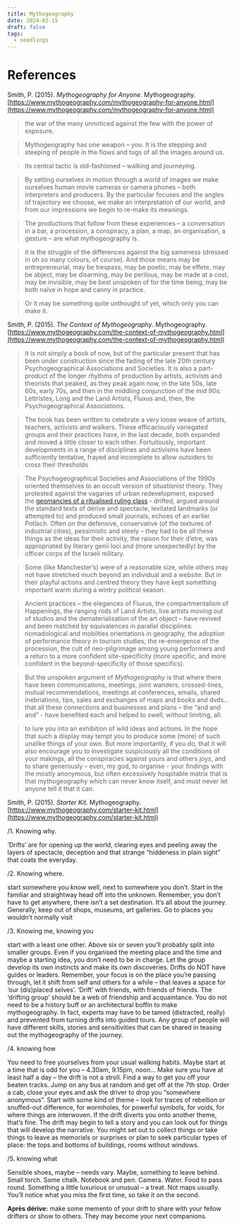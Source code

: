 ```yaml
---
title: Mythogeography
date: 2024-02-15
draft: false
tags:
  - seedlings
---
```


# References

Smith, P. (2015). _Mythogeography for Anyone_. Mythogeography. [https://www.mythogeography.com/mythogeography-for-anyone.html](https://www.mythogeography.com/mythogeography-for-anyone.html)

>the war of the many unnoticed against the few with the power of exposure.

>Mythogeography has one weapon – you. It is the stepping and steeping of people in the flows and tugs of all the images around us.

>Its central tactic is old-fashioned – walking and journeying.

>By setting ourselves in motion through a world of images we make ourselves human movie cameras or camera phones – both interpreters and producers. By the particular focuses and the angles of trajectory we choose, we make an interpretation of our world, and from our impressions we begin to re-make its meanings.

>The productions that follow from these experiences – a conversation in a bar, a procession, a conspiracy, a plan, a map, an organisation, a gesture – are what mythogeography is.

>it is the struggle of the differences against the big sameness (dressed in oh so many colours, of course). And those means may be entrepreneurial, may be trespass, may be poetic, may be effete, may be abject, may be disarming, may be perilous, may be made at a cost, may be invisible, may be best unspoken of for the time being, may be both naïve in hope and canny in practice.

>Or it may be something quite unthought of yet, which only you can make it.

Smith, P. (2015). _The Context of Mythogeography_. Mythogeography. [https://www.mythogeography.com/the-context-of-mythogeography.html](https://www.mythogeography.com/the-context-of-mythogeography.html)

>It is not simply a book of now, but of the particular present that has been under construction since the fading of the late 20th century Psychogeographical Associations and Societies. It is also a part-product of the longer rhythms of production by artists, activists and theorists that peaked, as they peak again now, in the late 50s, late 60s, early 70s, and then in the middling conjunction of the mid 90s: Lettristes, Long and the Land Artists, Fluxus and, then, the Psychogeographical Associations.

>The book has been written to celebrate a very loose weave of artists, teachers, activists and walkers. These efficaciously variegated groups and their practices have, in the last decade, both expanded and moved a little closer to each other. Fortuitously, important developments in a range of disciplines and activisms have been sufficiently tentative, frayed and incomplete to allow outsiders to cross their thresholds

>The Psychogeographical Societies and Associations of the 1990s oriented themselves to an occult version of situationist theory. They protested against the vagaries of urban redevelopment, exposed the [geomancies of a ritualised ruling class](http://www.secamlocal.ex.ac.uk/people/staff/mrwatkin//conjunction.htm) - drifted, argued around the standard texts of dérive and spectacle, levitated landmarks (or attempted to) and produced small journals, echoes of an earlier Potlach. Often on the defensive, conservative (of the textures of industrial cities), pessimistic and steely – they had to be all these things as the ideas for their activity, the raison for their d’etre, was appropriated by literary genii loci and (more unexpectedly) by the officer corps of the Israeli military.

>Some (like Manchester’s) were of a reasonable size, while others may not have stretched much beyond an individual and a website. But in their playful actions and centred theory they have kept something important warm during a wintry political season.

>Ancient practices – the elegances of Fluxus, the compartmentalism of Happenings, the ranging rods of Land Artists, live artists moving out of studios and the dematerialisation of the art object – have revived and been matched by equivalences in parallel disciplines: nomadological and mobilties orientations in geography, the adoption of performance theory in tourism studies, the re-emergence of the procession, the cult of neo-pilgrimage among young performers and a return to a more confident site-specificity (more specific, and more confident in the beyond-specificity of those specifics).

>But the unspoken argument of _Mythogeography_ is that where there have been communications, meetings, joint wanders, crossed-lines, mutual recommendations, meetings at conferences, emails, shared inebriations, tips, sales and exchanges of maps and books and dvds… that all these connections and businesses and plans – the “and and and” - have benefited each and helped to swell, without limiting, all.

>to lure you into an exhibition of wild ideas and actions. In the hope that such a display may tempt you to produce some (more) of such unalike things of your own. But more importantly, if you do, that it will also encourage you to investigate suspiciously all the conditions of your makings, all the conspiracies against yours and others joys, and to share generously – even, my god, to organise - your findings with the mostly anonymous, but often excessively hospitable matrix that is that mythogeography which can never know itself, and must never let anyone tell it that it can.

Smith, P. (2015). _Starter Kit_. Mythogeography. [https://www.mythogeography.com/starter-kit.html](https://www.mythogeography.com/starter-kit.html)

/1. Knowing why.

‘Drifts’ are for opening up the world, clearing eyes and peeling away the layers of spectacle, deception and that strange “hiddeness in plain sight” that coats the everyday.

/2. Knowing where.

start somewhere you know well, next to somewhere you don’t. Start in the familiar and straightway head off into the unknown. Remember, you don’t have to get anywhere, there isn’t a set destination. It’s all about the journey. Generally, keep out of shops, museums, art galleries. Go to places you wouldn’t normally visit

/3. Knowing me, knowing you

start with a least one other. Above six or seven you’ll probably split into smaller groups. Even if you organised the meeting place and the time and maybe a starting idea, you don’t need to be in charge. Let the group develop its own instincts and make its own discoveries. Drifts do NOT have guides or leaders. Remember, your focus is on the place you’re passing through, let it shift from self and others for a while – that leaves a space for ‘our (dis)placed selves’. ‘Drift’ with friends, with friends of friends. The ‘drifting group’ should be a web of friendship and acquaintance. You do not need to be a history buff or an architectural boffin to make mythogeography. In fact, experts may have to be tamed (distracted, really) and prevented from turning drifts into guided tours. Any group of people will have different skills, stories and sensitivities that can be shared in teasing out the mythogeography of the journey.

/4. knowing how

You need to free yourselves from your usual walking habits. Maybe start at a time that is odd for you – 4.30am, 9.15pm, noon… Make sure you have at least half a day – the drift is not a stroll. Find a way to get you off your beaten tracks. Jump on any bus at random and get off at the 7th stop. Order a cab, close your eyes and ask the driver to drop you “somewhere anonymous”. Start with some kind of theme – look for traces of rebellion or snuffed-out difference, for wormholes, for powerful symbols, for voids, for where things are interwoven. If the drift diverts you onto another theme, that’s fine. The drift may begin to tell a story and you can look out for things that will develop the narrative. You might set out to collect things or take things to leave as memorials or surprises or plan to seek particular types of place: the tops and bottoms of buildings, rooms without windows.

/5. knowing what

Sensible shoes, maybe – needs vary. Maybe, something to leave behind. Small torch. Some chalk. Notebook and pen. Camera. Water. Food to pass round. Something a little luxurious or unusual – a treat. Not maps usually. You’ll notice what you miss the first time, so take it on the second.

**Après dérive:** make some memento of your drift to share with your fellow drifters or show to others. They may become your next companions.

